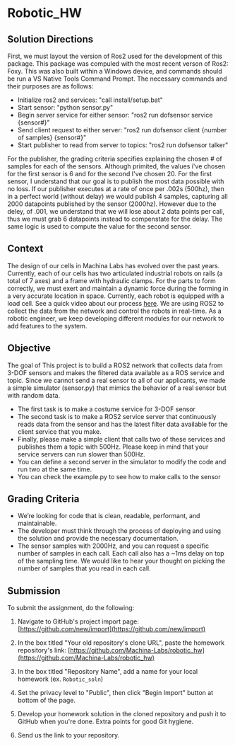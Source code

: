 # Robotic_HW

## Solution Directions
First, we must layout the version of Ros2 used for the development of this package. This package was compuled with the most recent verson of Ros2: Foxy. This was also built within a Windows device, and commands should be run a VS Native Tools Command Prompt. The necessary commands and their purposes are as follows:
- Initialize ros2 and services: "call install/setup.bat"
- Start sensor: "python sensor.py"
- Begin server service for either sensor: "ros2 run dofsensor service {sensor#}"
- Send client request to either server: "ros2 run dofsensor client {number of samples} {sensor#}"
- Start publisher to read from server to topics: "ros2 run dofsensor talker"

For the publisher, the grading criteria specifies explaining the chosen # of samples for each of the sensors. Although primited, the values i've chosen for the first sensor is 6 and for the second I've chosen 20. For the first sensor, I understand that our goal is to publish the most data possible with no loss. If our publisher executes at a rate of once per .002s (500hz), then in a perfect world (without delay) we would publish 4 samples, capturing all 2000 datapoints published by the sensor (2000hz). However due to the deley, of .001, we understand that we will lose about 2 data points per call, thus we must grab 6 datapoints instead to compenstate for the delay. The same logic is used to compute the value for the second sensor.

## Context
The design of our cells in Machina Labs has evolved over the past years. Currently, each of our cells has two articulated industrial robots on rails (a total of 7 axes) and a frame with hydraulic clamps. For the parts to form correctly, we must exert and maintain a dynamic force during the forming in a very accurate location in space. Currently, each robot is equipped with a load cell. See a quick video about our process [here](https://www.youtube.com/watch?v=iqYMprTEXRI). We are using ROS2 to collect the data from the network and control the robots in real-time. As a robotic engineer, we keep developing different modules for our network to add features to the system.  

## Objective
The goal of This project is to build a ROS2 network that collects data from 3-DOF sensors and makes the filtered data available as a ROS service and topic. Since we cannot send a real sensor to all of our applicants, we made a simple simulator (sensor.py) that mimics the behavior of a real sensor but with random data.
- The first task is to make a costume service for 3-DOF sensor
- The second task is to make a ROS2 service server that continuously reads data from the sensor and has the latest filter data available for the client service that you make.
- Finally, please make a simple client that calls two of these services and publishes them a topic with 500Hz. Please keep in mind that your service servers can run slower than 500Hz.
- You can define a second server in the simulator to modify the code and run two at the same time.
- You can check the example.py to see how to make calls to the sensor

## Grading Criteria
- We’re looking for code that is clean, readable, performant, and maintainable.
- The developer must think through the process of deploying and using the solution and provide the necessary documentation.
- The sensor samples with 2000Hz, and you can request a specific number of samples in each call. Each call also has a ~1ms delay on top of the sampling time. We would like to hear your thought on picking the number of samples that you read in each call.

## Submission
To submit the assignment, do the following:

1. Navigate to GitHub's project import page: [https://github.com/new/import](https://github.com/new/import)

2. In the box titled "Your old repository's clone URL", paste the homework repository's link: [https://github.com/Machina-Labs/robotic_hw](https://github.com/Machina-Labs/robotic_hw)

3. In the box titled "Repository Name", add a name for your local homework (ex. `Robotic_soln`)

4. Set the privacy level to "Public", then click "Begin Import" button at bottom of the page.

5. Develop your homework solution in the cloned repository and push it to GitHub when you're done. Extra points for good Git hygiene.

6. Send us the link to your repository.

